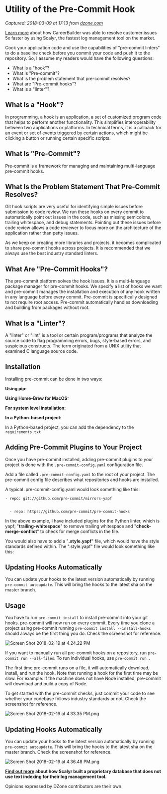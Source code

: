 # Utility of the Pre-Commit Hook

_Captured: 2018-03-09 at 17:13 from [dzone.com](https://dzone.com/articles/utility-of-the-pre-commit-hook?edition=366226&utm_source=Zone%20Newsletter&utm_medium=email&utm_campaign=devops%202018-03-09)_

[Learn more](https://dzone.com/go?i=250324&u=http%3A%2F%2Fblog.scalyr.com%2F2017%2F08%2Fcareerbuilder-resolves-customer-issues-5x-faster-scalyr%2F) about how CareerBuilder was able to resolve customer issues 5x faster by using Scalyr, the fastest log management tool on the market.

Cook your application code and use the capabilities of "pre-commit linters" to do a baseline check before you commit your code and push it to the repository. So, I assume my readers would have the following questions:

  * What is a "hook"?
  * What is "Pre-commit"?
  * What is the problem statement that pre-commit resolves?
  * What are "Pre-commit hooks"?
  * What is a "linter"?

## What Is a "Hook"?

In programming, a hook is an application, a set of customized program code that helps to perform another functionality. This simplifies interoperability between two applications or platforms. In technical terms, it is a callback for an event or set of events triggered by certain actions, which might be clicking a button or running certain specific scripts.

## What Is "Pre-Commit"?

Pre-commit is a framework for managing and maintaining multi-language pre-commit hooks.

## What Is the Problem Statement That Pre-Commit Resolves?

Git hook scripts are very useful for identifying simple issues before submission to code review. We run these hooks on every commit to automatically point out issues in the code, such as missing semicolons, trailing whitespace, and debug statements. Pointing out these issues before code review allows a code reviewer to focus more on the architecture of the application rather than petty issues.

As we keep on creating more libraries and projects, it becomes complicated to share pre-commit hooks across projects. It is recommended that we always use the best industry standard linters.

## What Are "Pre-Commit Hooks"?

The pre-commit platform solves the hook issues. It is a multi-language package manager for pre-commit hooks. We specify a list of hooks we want and pre-commit manages the installation and execution of any hook written in any language before every commit. Pre-commit is specifically designed to not require root access. Pre-commit automatically handles downloading and building from packages without root.

## What Is a "Linter"?

A "linter" or "lint" is a tool or certain program/programs that analyze the source code to flag programming errors, bugs, style-based errors, and suspicious constructs. The term originated from a UNIX utility that examined C language source code.

## Installation

Installing pre-commit can be done in two ways:

**Using pip:**

**Using Home-Brew for MacOS:**

**For system level installation:**

**In a Python-based project:**

In a Python-based project, you can add the dependency to the `requirements.txt`

## Adding Pre-Commit Plugins to Your Project

Once you have pre-commit installed, adding pre-commit plugins to your project is done with the `.pre-commit-config.yaml` configuration file.

Add a file called `.pre-commit-config.yaml` to the root of your project. The pre-commit config file describes what repositories and hooks are installed.

A typical .pre-commit-config.yaml would look something like this:
    
    
    - repo: git://github.com/pre-commit/mirrors-yapf
    
    
      - repo: https://github.com/pre-commit/pre-commit-hooks

In the above example, I have included plugins for the Python linter, which is yapf; "**trailing-whitespace**" to remove trailing whitespace and "**check-merge-conflict**" to check for merge conflicts in the file.

You would also have to add a "**.style.yapf**" file, which would have the style standards defined within. The ".style.yapf" file would look something like this:

## Updating Hooks Automatically

You can update your hooks to the latest version automatically by running `pre-commit autoupdate`. This will bring the hooks to the latest sha on the master branch.

## Usage

You have to run `pre-commit install` to install pre-commit into your git hooks. pre-commit will now run on every commit. Every time you clone a project using pre-commit running `pre-commit install --install-hooks` should always be the first thing you do. Check the screenshot for reference.

![Screen Shot 2018-02-19 at 4.24.22 PM](https://soumyajit2016.files.wordpress.com/2018/02/screen-shot-2018-02-19-at-4-24-22-pm.png?w=1352)

If you want to manually run all pre-commit hooks on a repository, run `pre-commit run --all-files`. To run individual hooks, use `pre-commit run `.

The first time pre-commit runs on a file, it will automatically download, install, and run the hook. Note that running a hook for the first time may be slow. For example: if the machine does not have Node installed, pre-commit will download and build a copy of Node.

To get started with the pre-commit checks, just commit your code to see whether your codebase follows industry standards or not. Check the screenshot for reference.

![Screen Shot 2018-02-19 at 4.33.35 PM.png](https://soumyajit2016.files.wordpress.com/2018/02/screen-shot-2018-02-19-at-4-33-35-pm.png)

## Updating Hooks Automatically

You can update your hooks to the latest version automatically by running `pre-commit autoupdate`. This will bring the hooks to the latest sha on the master branch. Check the screenshot for reference.

![Screen Shot 2018-02-19 at 4.36.48 PM.png](https://soumyajit2016.files.wordpress.com/2018/02/screen-shot-2018-02-19-at-4-36-48-pm.png)

**[Find out more](https://dzone.com/go?i=250325&u=http%3A%2F%2Fblog.scalyr.com%2F2014%2F05%2Fsearching-20-gbsec-systems-engineering-before-algorithms%2F) about how Scalyr built a proprietary database that does not use text indexing for their log management tool.**

Opinions expressed by DZone contributors are their own.
